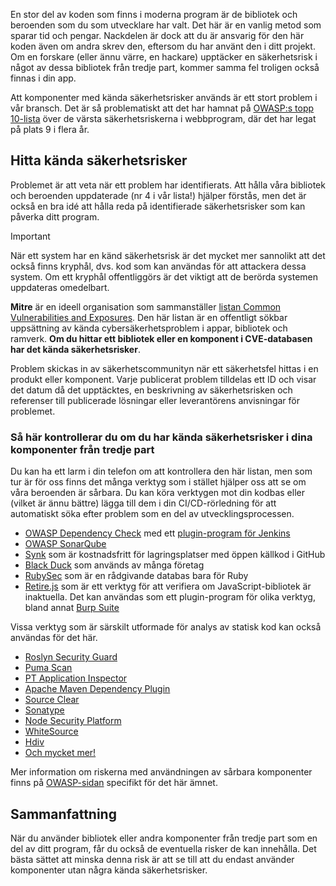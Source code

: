 En stor del av koden som finns i moderna program är de bibliotek och beroenden som du som utvecklare har valt. Det här är en vanlig metod som sparar tid och pengar. Nackdelen är dock att du är ansvarig för den här koden även om andra skrev den, eftersom du har använt den i ditt projekt. Om en forskare (eller ännu värre, en hackare) upptäcker en säkerhetsrisk i något av dessa bibliotek från tredje part, kommer samma fel troligen också finnas i din app.

Att komponenter med kända säkerhetsrisker används är ett stort problem i vår bransch. Det är så problematiskt att det har hamnat på [OWASP:s topp 10-lista](https://www.owasp.org/index.php/Category:OWASP_Top_Ten_Project) över de värsta säkerhetsriskerna i webbprogram, där det har legat på plats 9 i flera år.

## <a name="track-known-security-vulnerabilities"></a>Hitta kända säkerhetsrisker

Problemet är att veta när ett problem har identifierats. Att hålla våra bibliotek och beroenden uppdaterade (nr 4 i vår lista!) hjälper förstås, men det är också en bra idé att hålla reda på identifierade säkerhetsrisker som kan påverka ditt program.

> [!IMPORTANT]
> När ett system har en känd säkerhetsrisk är det mycket mer sannolikt att det också finns kryphål, dvs. kod som kan användas för att attackera dessa system. Om ett kryphål offentliggörs är det viktigt att de berörda systemen uppdateras omedelbart.

**Mitre** är en ideell organisation som sammanställer [listan Common Vulnerabilities and Exposures](https://cve.mitre.org). Den här listan är en offentligt sökbar uppsättning av kända cybersäkerhetsproblem i appar, bibliotek och ramverk. **Om du hittar ett bibliotek eller en komponent i CVE-databasen har det kända säkerhetsrisker**.

Problem skickas in av säkerhetscommunityn när ett säkerhetsfel hittas i en produkt eller komponent. Varje publicerat problem tilldelas ett ID och visar det datum då det upptäcktes, en beskrivning av säkerhetsrisken och referenser till publicerade lösningar eller leverantörens anvisningar för problemet.

### <a name="how-to-verify-if-you-have-known-vulnerabilities-in-your-3rd-party-components"></a>Så här kontrollerar du om du har kända säkerhetsrisker i dina komponenter från tredje part

Du kan ha ett larm i din telefon om att kontrollera den här listan, men som tur är för oss finns det många verktyg som i stället hjälper oss att se om våra beroenden är sårbara. Du kan köra verktygen mot din kodbas eller (vilket är ännu bättre) lägga till dem i din CI/CD-rörledning för att automatiskt söka efter problem som en del av utvecklingsprocessen.

- [OWASP Dependency Check](https://www.owasp.org/index.php/OWASP_Dependency_Check) med ett [plugin-program för Jenkins](https://wiki.jenkins.io/display/JENKINS/OWASP+Dependency-Check+Plugin)
- [OWASP SonarQube](https://www.owasp.org/index.php/OWASP_SonarQube_Project)
- [Synk](https://snyk.io) som är kostnadsfritt för lagringsplatser med öppen källkod i GitHub
- [Black Duck](https://www.blackducksoftware.com) som används av många företag
- [RubySec](https://rubysec.com) som är en rådgivande databas bara för Ruby
- [Retire.js](https://github.com/retirejs/retire.js/) som är ett verktyg för att verifiera om JavaScript-bibliotek är inaktuella. Det kan användas som ett plugin-program för olika verktyg, bland annat [Burp Suite](https://www.portswigger.net)

Vissa verktyg som är särskilt utformade för analys av statisk kod kan också användas för det här.

- [Roslyn Security Guard](https://dotnet-security-guard.github.io)
- [Puma Scan](https://pumascan.com)
- [PT Application Inspector](https://www.ptsecurity.com/ww-en/products/ai/)
- [Apache Maven Dependency Plugin](http://maven.apache.org/plugins/maven-dependency-plugin/)
- [Source Clear](https://www.sourceclear.com)
- [Sonatype](https://ossindex.sonatype.org)
- [Node Security Platform](https://nodesecurity.io)
- [WhiteSource](https://www.whitesourcesoftware.com/what-is-whitesource/)
- [Hdiv](https://hdivsecurity.com)
- [Och mycket mer!](https://www.owasp.org/index.php/Source_Code_Analysis_Tools)

Mer information om riskerna med användningen av sårbara komponenter finns på [OWASP-sidan](https://www.owasp.org/index.php/Top_10-2017_A9-Using_Components_with_Known_Vulnerabilities) specifikt för det här ämnet.

## <a name="summary"></a>Sammanfattning

När du använder bibliotek eller andra komponenter från tredje part som en del av ditt program, får du också de eventuella risker de kan innehålla. Det bästa sättet att minska denna risk är att se till att du endast använder komponenter utan några kända säkerhetsrisker.
